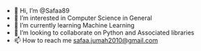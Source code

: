 - 👋 Hi, I’m @Safaa89
- 👀 I’m interested in Computer Science in General 
- 🌱 I’m currently learning Machine Learning
- 💞️ I’m looking to collaborate on Python and Associated libraries 
- 📫 How to reach me safaa.jumah2010@gmail.com

<!---
Safaa89/Safaa89 is a ✨ special ✨ repository because its `README.md` (this file) appears on your GitHub profile.
You can click the Preview link to take a look at your changes.
--->
